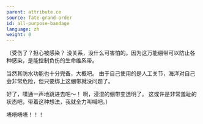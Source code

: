 ```yaml
---
parent: attribute.ce
source: fate-grand-order
id: all-purpose-bandage
language: zh
weight: 0
---
```


（受伤了？担心被感染？
没关系，没什么可害怕的。因为这万能绷带可以防止各种感染，是能控制负伤的生命维系带。

当然其防水功能也十分完备，大概吧。
由于自己使用的是人工关节，海洋对自己会非常危险，但只要绑上这绷带就没问题了。

好了，噗通一声地跳进去吧～！
啊，浸湿的绷带变透明了。
这或许是非常羞耻的状态吧，带着这种想法，我就全力叫喊吧。）

唔唔唔唔！！！

